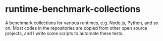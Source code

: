 # runtime-benchmark-collections
A benchmark collections for various runtimes, e.g. Node.js, Python, and so on. Most codes in the repositories are copied from other open source projects, and I write some scripts to automate these tests.
